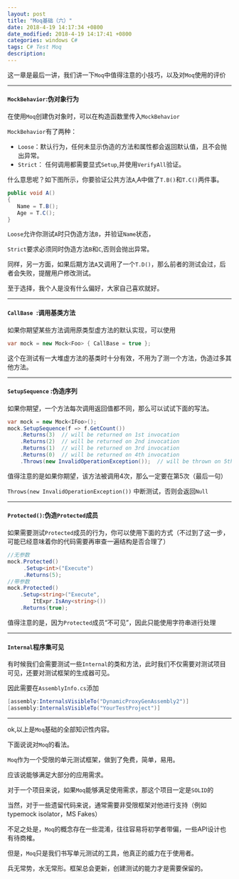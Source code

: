 ```yaml
---
layout: post
title: "Moq基础（六）"
date: 2018-4-19 14:17:34 +0800
date_modified: 2018-4-19 14:17:41 +0800
categories: windows C#
tags: C# Test Moq
description: 
---
```


这一章是最后一讲，我们讲一下`Moq`中值得注意的小技巧，以及对`Moq`使用的评价

-----

#### `MockBehavior`:伪对象行为

在使用`Moq`创建伪对象时，可以在构造函数里传入`MockBehavior`

`MockBehavior`有了两种：

- `Loose`：默认行为，任何未显示伪造的方法和属性都会返回默认值，且不会抛出异常。
- `Strict`： 任何调用都需要显式`Setup`,并使用`VerifyAll`验证。

什么意思呢？如下图所示，你要验证公共方法`A`,A中做了`T.B()`和`T.C()`两件事。

```c#
public void A()
{
   Name = T.B();
   Age = T.C();
}
```

`Loose`允许你测试`A`时只伪造方法`B`，并验证`Name`状态，

`Strict`要求必须同时伪造方法`B`和`C`,否则会抛出异常。

同样，另一方面，如果后期方法`A`又调用了一个`T.D()`，那么前者的测试会过，后者会失败，提醒用户修改测试。

至于选择，我个人是没有什么偏好，大家自己喜欢就好。

---

#### `CallBase `:调用基类方法

如果你期望某些方法调用原类型虚方法的默认实现，可以使用

```c#
var mock = new Mock<Foo> { CallBase = true };
```

这个在测试有一大堆虚方法的基类时十分有效，不用为了测一个方法，伪造过多其他方法。

---

#### `SetupSequence` :伪造序列

如果你期望，一个方法每次调用返回值都不同，那么可以试试下面的写法。

```C#
var mock = new Mock<IFoo>();
mock.SetupSequence(f => f.GetCount())
    .Returns(3)  // will be returned on 1st invocation
    .Returns(2)  // will be returned on 2nd invocation
    .Returns(1)  // will be returned on 3rd invocation
    .Returns(0)  // will be returned on 4th invocation
    .Throws(new InvalidOperationException());  // will be thrown on 5th invocation
```

值得注意的是如果你期望，该方法被调用4次，那么一定要在第5次（最后一句）

`Throws(new InvalidOperationException())` 中断测试，否则会返回`Null`

---

#### `Protected()`:伪造`Protected`成员

如果需要测试`Protected`成员的行为，你可以使用下面的方式（不过到了这一步，可能已经意味着你的代码需要再审查一遍结构是否合理了）

```c#
//无参数
mock.Protected()
     .Setup<int>("Execute")
     .Returns(5);
//带参数
mock.Protected()
    .Setup<string>("Execute",
        ItExpr.IsAny<string>())
    .Returns(true);
```

值得注意的是，因为`Protected`成员“不可见”，因此只能使用字符串进行处理

---

#### `Internal`程序集可见

有时候我们会需要测试一些`Internal`的类和方法，此时我们不仅需要对测试项目可见，还要对测试框架的生成器可见。

因此需要在`AssemblyInfo.cs`添加

```c#
[assembly:InternalsVisibleTo("DynamicProxyGenAssembly2")]
[assembly:InternalsVisibleTo("YourTestProject")]
```

---

ok,以上是`Moq`基础的全部知识性内容。

下面说说对`Moq`的看法。

`Moq`作为一个受限的单元测试框架，做到了免费，简单，易用。

应该说能够满足大部分的应用需求。

对于一个项目来说，如果`Moq`能够满足使用需求，那这个项目一定是`SOLID`的

当然，对于一些遗留代码来说，通常需要非受限框架对他进行支持（例如typemock isolator，MS Fakes）

不足之处是，`Moq`的概念存在一些混淆，往往容易将初学者带偏，一些API设计也有待商榷。



但是，`Moq`只是我们书写单元测试的工具，他真正的威力在于使用者。

兵无常势，水无常形。框架总会更新，创建测试的能力才是需要保留的。

